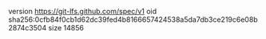 version https://git-lfs.github.com/spec/v1
oid sha256:0cfb84f0cb1d62dc39fed4b8166657424538a5da7db3ce219c6e08b2874c3504
size 14856
